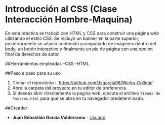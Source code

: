 # Introducción al CSS (Clase Interacción Hombre-Maquina)

En esta práctica se trabajó con HTML y CSS para construir una página web utilizando el estilo CSS. Se incluyó un banner en la parte superior, posteriormente se añadió contenido acompañado de imágenes dentro del body, un botón interactivo y finalmente un pie de página con una opcion final de derechos de autor.

##Herramientas empleadas
-CSS
-HTML

##Paso a paso para su uso
1. Clonar el repositorio : 'https://github.com/Jsgarcia06/Works-College'
2. Abre la carpeta del proyecto en tu editor de preferencia.
3. Si deseas abrir directamente la pagina web, ejecuta el archivo `Tienda de Postres.html` para que se abra en tu navegador predeterminado.


##Creador
- **Juan Sebastián García Valderrama** -
[Usuario]([https://github.com/gabs147?tab=overview&from=2025-07-01&to=2025-07-31](https://github.com/Jsgarcia06))
